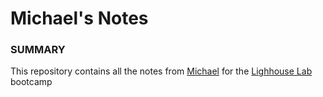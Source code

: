 # Michael's Notes

### SUMMARY 
This repository contains all the notes from [Michael](https://github.com/kmiecik013) for the  [Lighhouse Lab](https://www.lighthouselabs.ca/) bootcamp 

